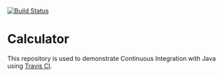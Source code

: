 [![Build Status](https://travis-ci.org/gudivadaashok/java-calculator.svg?branch=master)](https://travis-ci.org/gudivadaashok/java-calculator)


# Calculator

This repository is used to demonstrate Continuous Integration with Java using [Travis CI](http://travis-ci.org).

